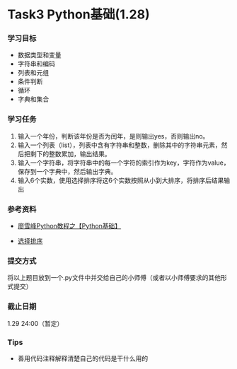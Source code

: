 # Task3 Python基础(1.28)

### 学习目标

- 数据类型和变量
- 字符串和编码
- 列表和元组
- 条件判断
- 循环
- 字典和集合



### 学习任务

1. 输入一个年份，判断该年份是否为闰年，是则输出yes，否则输出no。
2. 输入一个列表（list），列表中含有字符串和整数，删除其中的字符串元素，然后把剩下的整数累加，输出结果。
3. 输入一个字符串，将字符串中的每一个字符的索引作为key，字符作为value，保存到一个字典中，然后输出字典。
4. 输入6个实数，使用选择排序将这6个实数按照从小到大排序，将排序后结果输出



### 参考资料

- [廖雪峰Python教程之【Python基础】](https://www.liaoxuefeng.com/wiki/1016959663602400/1017063413904832)

- [选择排序](https://zhuanlan.zhihu.com/p/29889599)



### 提交方式

将以上题目放到一个.py文件中并交给自己的小师傅（或者以小师傅要求的其他形式提交）



### 截止日期

1.29 24:00（暂定）



### Tips

- 善用代码注释解释清楚自己的代码是干什么用的


